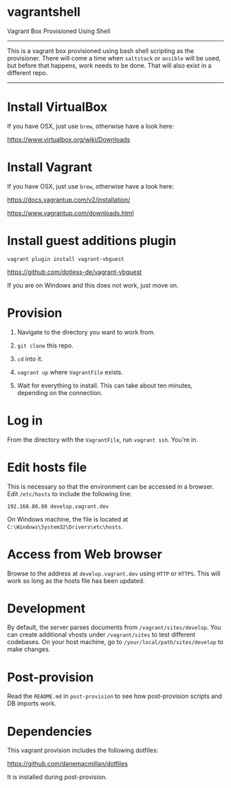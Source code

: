 vagrantshell
============

Vagrant Box Provisioned Using Shell

---

This is a vagrant box provisioned using bash shell scripting as the provisioner.
There will come a time when `saltstack` or `ansible` will be used, but before that happens, work
needs to be done. That will also exist in a different repo.

---

# Install VirtualBox

If you have OSX, just use `brew`, otherwise have a look here:

https://www.virtualbox.org/wiki/Downloads

# Install Vagrant

If you have OSX, just use `brew`, otherwise have a look here:

https://docs.vagrantup.com/v2/installation/

https://www.vagrantup.com/downloads.html

# Install guest additions plugin

`vagrant plugin install vagrant-vbguest`

https://github.com/dotless-de/vagrant-vbguest

If you are on Windows and this does not work, just move on.

# Provision

1. Navigate to the directory you want to work from.

2. `git clone` this repo.

3. `cd` into it.

4. `vagrant up` where `VagrantFile` exists.

5. Wait for everything to install. This can take about ten minutes, depending on the connection.

# Log in

From the directory with the `VagrantFile`, run `vagrant ssh`. You're in.

# Edit hosts file

This is necessary so that the environment can be accessed in a browser. Edit
`/etc/hosts` to include the following line:

`192.168.80.80 develop.vagrant.dev`

On Windows machine, the file is located at `C:\Windows\System32\Drivers\etc\hosts`.

# Access from Web browser

Browse to the address at `develop.vagrant.dev` using `HTTP` or `HTTPS`. This
will work so long as the hosts file has been updated.

# Development

By default, the server parses documents from `/vagrant/sites/develop`. You can
create additional vhosts under `/vagrant/sites` to test different codebases. On
your host machine, go to `/your/local/path/sites/develop` to make changes.

# Post-provision

Read the `README.md` in `post-provision` to see how post-provision scripts and
DB imports work.

# Dependencies

This vagrant provision includes the following dotfiles:

https://github.com/danemacmillan/dotfiles

It is installed during post-provision.
